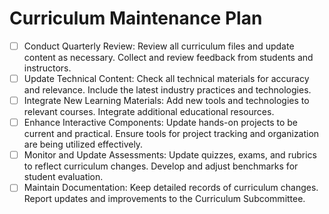 # Curriculum Maintenance Plan

- [ ] Conduct Quarterly Review: Review all curriculum files and update content as necessary. Collect and review feedback from students and instructors.
- [ ] Update Technical Content: Check all technical materials for accuracy and relevance. Include the latest industry practices and technologies.
- [ ] Integrate New Learning Materials: Add new tools and technologies to relevant courses. Integrate additional educational resources.
- [ ] Enhance Interactive Components: Update hands-on projects to be current and practical. Ensure tools for project tracking and organization are being utilized effectively.
- [ ] Monitor and Update Assessments: Update quizzes, exams, and rubrics to reflect curriculum changes. Develop and adjust benchmarks for student evaluation.
- [ ] Maintain Documentation: Keep detailed records of curriculum changes. Report updates and improvements to the Curriculum Subcommittee.
